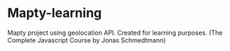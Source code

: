 # Mapty-learning

Mapty project using geolocation API. Created for learning purposes. (The Complete Javascript Course by Jonas Schmedtmann)
